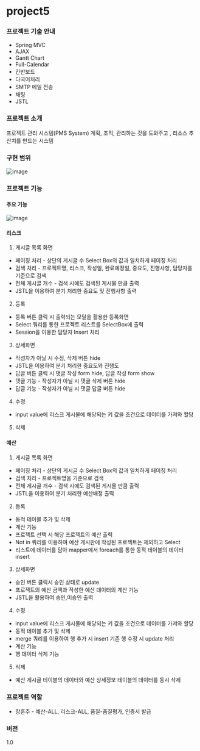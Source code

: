 # project5
### 프로젝트 기술 안내
* Spring MVC
* AJAX
* Gantt Chart
* Full-Calendar
* 칸반보드
* 다국어처리
* SMTP 메일 전송
* 채팅
* JSTL

### 프로젝트 소개
프로젝트 관리 시스템(PMS System)
계획, 조직, 관리하는 것을 도와주고 , 리소스 추산치를 만드는 시스템

### 구현 범위
![image](https://user-images.githubusercontent.com/59445197/160097556-e36235b6-8591-42db-82c9-82feb05a13ad.png)

### 프로젝트 기능
#### 주요 기능
![image](https://user-images.githubusercontent.com/59445197/160097369-3601e890-180d-43ef-88f5-49abe75f7a8c.png)

#### 리스크
1. 게시글 목록 화면
* 페이징 처리 - 상단의 게시글 수 Select Box의 값과 일치하게 페이징 처리
* 검색 처리 - 프로젝트명, 리스크, 작성일, 완료예정일, 중요도, 진행사항, 담당자를 기준으로 검색
* 전체 게시글 개수 - 검색 시에도 검색된 게시물 만큼 출력
* JSTL을 이용하여 분기 처리한 중요도 및 진행사항 출력
2. 등록
* 등록 버튼 클릭 시 출력되는 모달을 활용한 등록화면
* Select 쿼리를 통한 프로젝트 리스트를 SelectBox에 출력
* Session을 이용한 담당자 Insert 처리
3. 상세화면
* 작성자가 아닐 시 수정, 삭제 버튼 hide
* JSTL을 이용하여 분기 처리한 중요도와 진행도
* 답글 버튼 클릭 시 댓글 작성 form hide, 답글 작성 form show
* 댓글 기능 - 작성자가 아닐 시 댓글 삭제 버튼 hide
* 답글 기능 - 작성자가 아닐 시 댓글 답글 버튼 hide
4. 수정
* input value에 리스크 게시물에 해당되는 키 값을 조건으로 데이터를 가져와 할당
5. 삭제

#### 예산
1. 게시글 목록 화면
* 페이징 처리 - 상단의 게시글 수 Select Box의 값과 일치하게 페이징 처리
* 검색 처리 - 프로젝트명을 기준으로 검색
* 전체 게시글 개수 - 검색 시에도 검색된 게시물 만큼 출력
* JSTL을 이용하여 분기 처리한 예산배정 출력
2. 등록
* 동적 테이블 추가 및 삭제
* 계산 기능
* 프로젝트 선택 시 해당 프로젝트의 예산 출력
* Not in 쿼리를 이용하여 예산 게시판에 작성된 프로젝트는 제외하고 Select
* 리스트에 데이터를 담아 mapper에서 foreach를 통한 동적 테이블의 데이터 insert
3. 상세화면
* 승인 버튼 클릭시 승인 상태로 update
* 프로젝트의 예산 금액과 작성한 예산 데이터의 계산 기능
* JSTL을 활용하여 승인,미승인 출력
4. 수정
* input value에 리스크 게시물에 해당되는 키 값을 조건으로 데이터를 가져와 할당
* 동적 테이블 추가 및 삭제
* merge 쿼리를 이용하여 행 추가 시 insert 기존 행 수정 시 update 처리
* 계산 기능
* 행 데이터 삭제 기능
5. 삭제
* 예산 게시글 테이블의 데이터와 예산 상세정보 테이블의 데이터를 동시 삭제

### 프로젝트 역할
* 장훈주 - 예산-ALL, 리스크-ALL, 품질-품질평가, 인증서 발급

### 버전
1.0
